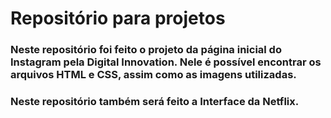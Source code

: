 # Repositório para projetos

### Neste repositório foi feito o projeto da página inicial do Instagram pela Digital Innovation. Nele é possível encontrar os arquivos HTML e CSS, assim como as imagens utilizadas.
### Neste repositório também será feito a Interface da Netflix.
